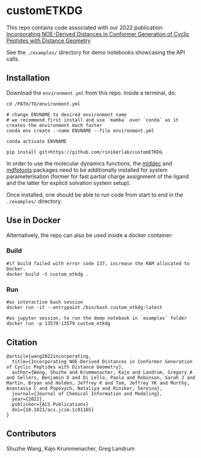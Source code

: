 # customETKDG
This repo contains code associated with our 2022 publication: [Incorporating NOE-Derived Distances in Conformer Generation of Cyclic Peptides with Distance Geometry
](https://pubs.acs.org/doi/abs/10.1021/acs.jcim.1c01165)

See the `./examples/` directory for demo notebooks showcasing the API calls.

## Installation
Download the `environment.yml` from this repo. Inside a terminal, do:
```
cd /PATH/TO/environment.yml

# change ENVNAME to desired environment name
# we recommend first install and use `mamba` over `conda` as it creates the environment much faster
conda env create --name ENVNAME --file environment.yml

conda activate ENVNAME

pip install git+https://github.com/rinikerlab/customETKDG
```

In order to use the molecular dynamics functions, the [mlddec](https://github.com/rinikerlab/mlddec) and [mdfptools](https://github.com/rinikerlab/mdfptools) packages need to be additionally installed for system parameterisation (former for fast partial charge assignment of the ligand and the latter for explicit solvation system setup).

Once installed, one should be able to run code from start to end in the `./examples/` directory.

## Use in Docker 
Alternatively, the repo can also be used inside a docker container:

### Build
```
#if build failed with error code 137, increase the RAM allocated to Docker.
docker build -t custom_etkdg .
```

### Run
```
#as interactive bash session
docker run -it --entrypoint /bin/bash custom_etkdg:latest

#as jupyter session, to run the demo notebook in `examples` folder
docker run -p 13579:13579 custom_etkdg
```

## Citation
```
@article{wang2022incorporating,
  title={Incorporating NOE-Derived Distances in Conformer Generation of Cyclic Peptides with Distance Geometry},
  author={Wang, Shuzhe and Krummenacher, Kajo and Landrum, Gregory A and Sellers, Benjamin D and Di Lello, Paola and Robinson, Sarah J and Martin, Bryan and Holden, Jeffrey K and Tom, Jeffrey YK and Murthy, Anastasia C and Popovych, Nataliya and Riniker, Sereina},
  journal={Journal of Chemical Information and Modeling},
  year={2022},
  publisher={ACS Publications}
  doi={10.1021/acs.jcim.1c01165}
}
```

## Contributors
Shuzhe Wang, Kajo Krummenacher, Greg Landrum